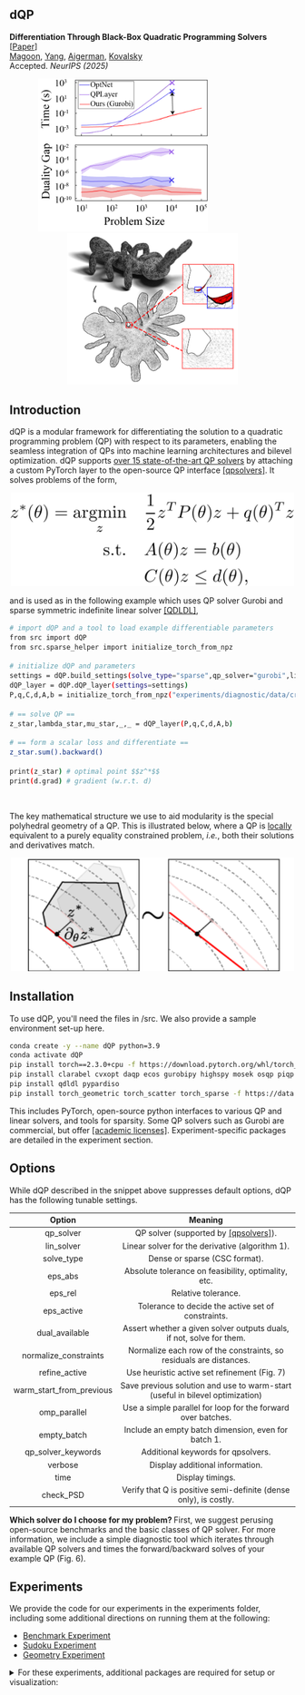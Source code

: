 ## dQP
<b>Differentiation Through Black-Box Quadratic Programming Solvers</b> [<a href="https://arxiv.org/pdf/2410.06324">Paper</a>] <br> 
<a href="https://cwmagoon.github.io/">Magoon</a>, <a href="https://linkedin.com/in/yang-fengyu">Yang</a>, <a href="https://noamaig.github.io/">Aigerman</a>, <a href="https://shaharkov.github.io/">Kovalsky</a><br>
Accepted. <i>NeurIPS (2025)</i>

<p align=center>
  <img src="images/figure_introduction_increasing_structure_light.png" alt="teaser" width="300" />
  <span style="display:inline-block; width: 100px;"></span> <!-- Spacer element -->
  <img src="images/figure_introduction_geometry_ant_light.png" alt="teaser" width="300"  />
</p>

## Introduction

dQP is a modular framework for differentiating the solution to a quadratic programming problem (QP) with respect to its parameters, enabling the seamless integration of QPs into machine learning architectures and bilevel optimization. 
dQP supports <u>over 15 state-of-the-art QP solvers</u> by attaching a custom PyTorch layer to the open-source QP interface [[qpsolvers]](https://github.com/qpsolvers/qpsolvers).
It solves problems of the form,

<p align="center">
<img src="images/QP_formulation.png" alt="QP" width="500"/>
</p>

and is used as in the following example which uses QP solver Gurobi and sparse symmetric indefinite linear solver [[QDLDL]](https://github.com/osqp/qdldl-python),

```bash
# import dQP and a tool to load example differentiable parameters
from src import dQP
from src.sparse_helper import initialize_torch_from_npz

# initialize dQP and parameters
settings = dQP.build_settings(solve_type="sparse",qp_solver="gurobi",lin_solver="qdldl")
dQP_layer = dQP.dQP_layer(settings=settings)
P,q,C,d,A,b = initialize_torch_from_npz("experiments/diagnostic/data/cross.npz")

# == solve QP ==
z_star,lambda_star,mu_star,_,_ = dQP_layer(P,q,C,d,A,b)

# == form a scalar loss and differentiate ==
z_star.sum().backward()

print(z_star) # optimal point $$z^*$$
print(d.grad) # gradient (w.r.t. d)
```
<br>

The key mathematical structure we use to aid modularity is the special polyhedral geometry of a QP. 
This is illustrated below, where a QP is <u>locally</u> equivalent to a purely equality constrained problem, <i>i.e.</i>, both their solutions and derivatives match.

<p align="center">
<img src="images/figure_methods_schematic_light.png" alt="teaser" width="500"/>
</p>


## Installation

To use dQP, you'll need the files in /src. We also provide a sample environment set-up here.

```bash
conda create -y --name dQP python=3.9
conda activate dQP
pip install torch==2.3.0+cpu -f https://download.pytorch.org/whl/torch_stable.html scipy numpy qpsolvers 
pip install clarabel cvxopt daqp ecos gurobipy highspy mosek osqp piqp proxsuite qpalm quadprog scs 
pip install qdldl pypardiso 
pip install torch_geometric torch_scatter torch_sparse -f https://data.pyg.org/whl/torch-2.3.0+cpu.html
```

This includes PyTorch, open-source python interfaces to various QP and linear solvers, and tools for sparsity. Some QP solvers such as Gurobi are commercial, but offer [[academic licenses]](https://www.gurobi.com/academia/academic-program-and-licenses/). 
Experiment-specific packages are detailed in the experiment section.

## Options

While dQP described in the snippet above suppresses default options, dQP has the following tunable settings.

|          Option          |                                                  Meaning                                                   |
|:------------------------:|:----------------------------------------------------------------------------------------------------------:|
|        qp_solver         | QP solver (supported by [[qpsolvers]](https://github.com/qpsolvers/qpsolvers?tab=readme-ov-file#solvers)). |
|        lin_solver        |                              Linear solver for the derivative (algorithm 1).                               |
|        solve_type        |                                       Dense or sparse (CSC format).                                        |
|         eps_abs          |                            Absolute tolerance on feasibility, optimality, etc.                             |
|         eps_rel          |                                            Relative tolerance.                                             |
|        eps_active        |                             Tolerance to decide the active set of constraints.                             |
|      dual_available      |                    Assert whether a given solver outputs duals, if not, solve for them.                    |
|  normalize_constraints   |                     Normalize each row of the constraints, so residuals are distances.                     |
|      refine_active       |                                Use heuristic active set refinement (Fig. 7)                                |
| warm_start_from_previous |               Save previous solution and use to warm-start (useful in bilevel optimization)                |
|       omp_parallel       |                        Use a simple parallel for loop for the forward over batches.                        |
|       empty_batch        |                            Include an empty batch dimension, even for batch 1.                             |
|    qp_solver_keywords    |                                     Additional keywords for qpsolvers.                                     |
|         verbose          |                                      Display additional information.                                       |
|           time           |                                              Display timings.                                              |
|        check_PSD         |                      Verify that Q is positive semi-definite (dense only), is costly.                      |

<b> Which solver do I choose for my problem? </b> First, we suggest perusing open-source benchmarks and the basic classes of QP solver. 
For more information, we include a simple diagnostic tool which iterates through available QP solvers and times the forward/backward solves of your example QP (Fig. 6).

## Experiments

We provide the code for our experiments in the experiments folder, including some additional directions on running them at the following:

* [Benchmark Experiment](./experiments/mega_test/README.md) 
* [Sudoku Experiment](./experiments/sudoku/README.md)
* [Geometry Experiment](./experiments/geometry/README.md)

<details>
  <summary>For these experiments, additional packages are required for setup or visualization:
</summary>

    pip install optnet qpth cvxpylayers proxsuite
    
    pip install matplotlib tensorboard pandas
    
    pip install setproctitle
    
    pip install libigl polyscope shapely robust_laplacian torchvision==0.18
    conda install -c conda-forge ffmpeg
</details>



